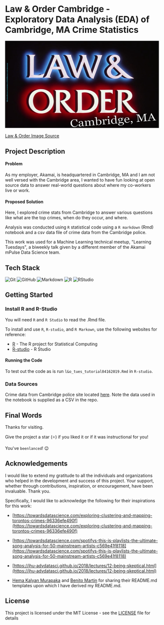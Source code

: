 # Law & Order Cambridge - Exploratory Data Analysis (EDA) of Cambridge, MA Crime Statistics

<p>
    <img  alt="Law&Order" src="./law_order_cambridge.jpg"/>
</p>

[Law & Order Image Source](https://www.the-sun.com/entertainment/7352888/law-and-order-theme-song/)

## Project Description

#### Problem

As my employer, Akamai, is headquartered in Cambridge, MA and I am not well versed with the Cambridge area, I wanted to have fun looking at open source data to answer real-world questions about where my co-workers live or work.

#### Proposed Solution

Here, I explored crime stats from Cambridge to answer various questions like what are the top crimes, when do they occur, and where.

Analysis was conducted using `R` statistical code using a `R markdown` (Rmd) notebook and a csv data file of crime data from the Cambridge police.

This work was used for a Machine Learning technical meetup, "Learning Tuesdays", a biweekly talk given by a different member of the Akamai mPulse Data Science team.


## Tech Stack

![Git](https://img.shields.io/badge/git-%23F05033.svg?style=for-the-badge&logo=git&logoColor=white)
![GitHub](https://img.shields.io/badge/GitHub-%23121011.svg?logo=github&logoColor=white)
![Markdown](https://img.shields.io/badge/Markdown-000000?style=for-the-badge&logo=markdown&logoColor=white)
![R](https://img.shields.io/badge/R-%23276DC3.svg?logo=r&logoColor=white)
![RStudio](https://img.shields.io/badge/RStudio-75AADB?style=for-the-badge&logo=RStudio&logoColor=white)

## Getting Started

### Install R and R-Studio

You will need `R` and `R Studio` to read the .Rmd file.

To install and use `R`, `R-studio`, and `R Markown`, use the following websites for reference:

- [R](https://www.r-project.org/) - The R project for Statistical Computing
- [R-studio](https://www.rstudio.com/) - R Studio

#### Running the Code

To test out the code as is run `l&o_tues_tutorial04162019.Rmd` in `R-studio`.

### Data Sources

Crime data from Cambridge police site located
[here](https://data.cambridgema.gov/Public-Safety/Crime-Reports/xuad-73uj).
Note the data used in the notebook is supplied as a CSV in the repo.

## Final Words

Thanks for visiting.

Give the project a star (⭐) if you liked it or if it was instructional for you!

You've `beenlanced`! 😉

## Acknowledgements

I would like to extend my gratitude to all the individuals and organizations who helped in the development and success of this project. Your support, whether through contributions, inspiration, or encouragement, have been invaluable. Thank you.

Specifically, I would like to acknowledge the following for their inspirations for this work:

- [https://towardsdatascience.com/exploring-clustering-and-mapping-torontos-crimes-96336efe490f](https://towardsdatascience.com/exploring-clustering-and-mapping-torontos-crimes-96336efe490f)
- [https://towardsdatascience.com/spotifys-this-is-playlists-the-ultimate-song-analysis-for-50-mainstream-artists-c569e41f8118](https://towardsdatascience.com/spotifys-this-is-playlists-the-ultimate-song-analysis-for-50-mainstream-artists-c569e41f8118)
- [https://jhu-advdatasci.github.io/2018/lectures/12-being-skeptical.html](https://jhu-advdatasci.github.io/2018/lectures/12-being-skeptical.html)

- [Hema Kalyan Murapaka](https://www.linkedin.com/in/hemakalyan) and [Benito Martin](https://martindatasol.com/blog) for sharing their README.md templates upon which I have derived my README.md.

## License

This project is licensed under the MIT License - see the [LICENSE](./LICENSE) file for details
